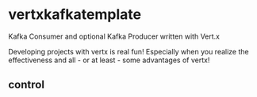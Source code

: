 # vertxkafkatemplate
Kafka Consumer and optional Kafka Producer written with Vert.x


Developing projects with vertx is real fun!
Especially when you realize the effectiveness and all - or at least - some advantages of vertx!

## control

